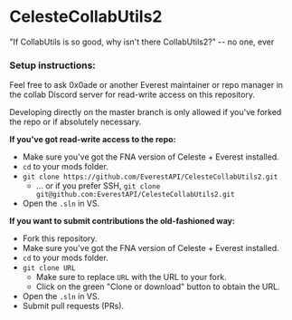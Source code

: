 # CelesteCollabUtils2
"If CollabUtils is so good, why isn't there CollabUtils2?" -- no one, ever

### Setup instructions:

Feel free to ask 0x0ade or another Everest maintainer or repo manager in the collab Discord server for read-write access on this repository.

Developing directly on the master branch is only allowed if you've forked the repo or if absolutely necessary.

**If you've got read-write access to the repo:**
- Make sure you've got the FNA version of Celeste + Everest installed.
- `cd` to your mods folder.
- `git clone https://github.com/EverestAPI/CelesteCollabUtils2.git`
    - ... or if you prefer SSH, `git clone git@github.com:EverestAPI/CelesteCollabUtils2.git`
- Open the `.sln` in VS.

**If you want to submit contributions the old-fashioned way:**
- Fork this repository.
- Make sure you've got the FNA version of Celeste + Everest installed.
- `cd` to your mods folder.
- `git clone URL`
    - Make sure to replace `URL` with the URL to your fork.
    - Click on the green "Clone or download" button to obtain the URL.
- Open the `.sln` in VS.
- Submit pull requests (PRs).
